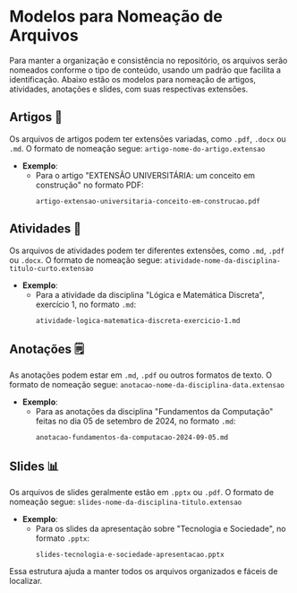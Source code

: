 # Modelos para Nomeação de Arquivos

Para manter a organização e consistência no repositório, os arquivos serão nomeados conforme o tipo de conteúdo, usando um padrão que facilita a identificação. Abaixo estão os modelos para nomeação de artigos, atividades, anotações e slides, com suas respectivas extensões.

## Artigos 📄

Os arquivos de artigos podem ter extensões variadas, como `.pdf`, `.docx` ou `.md`. O formato de nomeação segue: `artigo-nome-do-artigo.extensao`

- **Exemplo**:
  - Para o artigo "EXTENSÃO UNIVERSITÁRIA: um conceito em construção" no formato PDF:
    ```plaintext
    artigo-extensao-universitaria-conceito-em-construcao.pdf
    ```

## Atividades 📝

Os arquivos de atividades podem ter diferentes extensões, como `.md`, `.pdf` ou `.docx`. O formato de nomeação segue: `atividade-nome-da-disciplina-titulo-curto.extensao`

- **Exemplo**:
  - Para a atividade da disciplina "Lógica e Matemática Discreta", exercício 1, no formato `.md`:
    ```plaintext
    atividade-logica-matematica-discreta-exercicio-1.md
    ```

## Anotações 🗒️

As anotações podem estar em `.md`, `.pdf` ou outros formatos de texto. O formato de nomeação segue: `anotacao-nome-da-disciplina-data.extensao`

- **Exemplo**:
  - Para as anotações da disciplina "Fundamentos da Computação" feitas no dia 05 de setembro de 2024, no formato `.md`:
    ```plaintext
    anotacao-fundamentos-da-computacao-2024-09-05.md
    ```

## Slides 📊

Os arquivos de slides geralmente estão em `.pptx` ou `.pdf`. O formato de nomeação segue: `slides-nome-da-disciplina-titulo.extensao`

- **Exemplo**:
  - Para os slides da apresentação sobre "Tecnologia e Sociedade", no formato `.pptx`:
    ```plaintext
    slides-tecnologia-e-sociedade-apresentacao.pptx
    ```

Essa estrutura ajuda a manter todos os arquivos organizados e fáceis de localizar.
